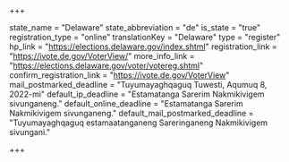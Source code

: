 +++

state_name = "Delaware"
state_abbreviation = "de"
is_state = "true"
registration_type = "online"
translationKey = "Delaware"
type = "register"
hp_link = "https://elections.delaware.gov/index.shtml"
registration_link = "https://ivote.de.gov/VoterView/"
more_info_link = "https://elections.delaware.gov/voter/votereg.shtml"
confirm_registration_link = "https://ivote.de.gov/VoterView"
mail_postmarked_deadline = "Tuyumayaghqaguq Tuwesti, Aqumuq 8, 2022-mi"
default_ip_deadline = "Estamatanga Sarerim Nakmikivigem sivunganeng."
default_online_deadline = "Estamatanga Sarerim Nakmikivigem sivunganeng."
default_mail_postmarked_deadline = "Tuyumayaghqaguq estamaatanganeng Sareringaneng Nakmikivigem sivungani."

+++